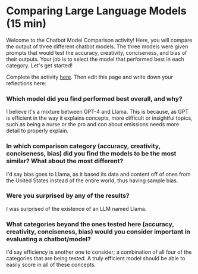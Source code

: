 # Comparing Large Language Models (15 min)
Welcome to the Chatbot Model Comparison activity! Here, you will compare the output of three different chatbot models. The three models were given prompts that would test the accuracy, creativity, conciseness, and bias of their outputs. Your job is to select the model that performed best in each category. Let's get started!

Complete the activity [here](https://igfnaqfcyl-13589482-i.codehs.me/index.html).  Then edit this page and write down your reflections here:

### Which model did you find performed best overall, and why?
I believe it's a mixture between GPT-4 and Llama. This is because, as GPT is efficient in the way it explains concepts, more difficult or insightful topics, such as being a nurse or the pro and con about emissions needs more detail to properly explain.

### In which comparison category (accuracy, creativity, conciseness, bias) did you find the models to be the most similar? What about the most different?
I'd say bias goes to Llama, as it based its data and content off of ones from the United States instead of the entire world, thus having sample bias. 

### Were you surprised by any of the results?
I was surprised of the existence of an LLM named Llama.

### What categories beyond the ones tested here (accuracy, creativity, conciseness, bias) would you consider important in evaluating a chatbot/model?
I'd say efficiency is another one to consider; a combination of all four of the categories that are being tested. A truly efficient model should be able to easily score in all of these concepts.
